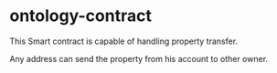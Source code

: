 # ontology-contract

This Smart contract is capable of handling property transfer.

Any address can send the property from his account to other owner.
